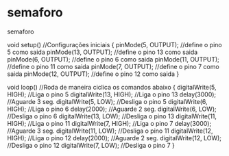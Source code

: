 # semaforo
 semaforo
 
void setup()    //Configurações iniciais
{
  pinMode(5, OUTPUT);    //define o pino 5 como saida
  pinMode(13, OUTPUT);    //define o pino 13 como saida
  pinMode(6, OUTPUT);    //define o pino 6 como saida
  pinMode(11, OUTPUT);    //define o pino 11 como saida
  pinMode(7, OUTPUT);    //define o pino 7 como saida
  pinMode(12, OUTPUT);    //define o pino 12 como saida
}

void loop()    //Roda de maneira ciclica os comandos abaixo
{
  digitalWrite(5, HIGH);    //Liga o pino 5
  digitalWrite(13, HIGH);    //Liga o pino 13
  delay(3000);                //Aguarde 3 seg.
  digitalWrite(5, LOW);        //Desliga o pino 5
  digitalWrite(6, HIGH);    //Liga o pino 6
  delay(2000);                //Aguarde 2 seg.
  digitalWrite(6, LOW);        //Desliga o pino 6
  digitalWrite(13, LOW);    //Desliga o pino 13
  digitalWrite(11, HIGH);    //Liga o pino 11
  digitalWrite(7, HIGH);    //Liga o pino 7
  delay(3000);                //Aguarde 3 seg.
  digitalWrite(11, LOW);    //Desliga o pino 11
  digitalWrite(12, HIGH);    //Liga o pino 12
  delay(2000);                //Aguarde 2 seg.
  digitalWrite(12, LOW);    //Desliga o pino 12
  digitalWrite(7, LOW);        //Desliga o pino 7
}

